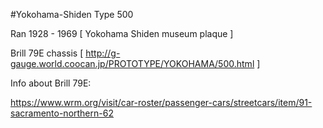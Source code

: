 #Yokohama-Shiden Type 500

Ran 1928 - 1969 [ Yokohama Shiden museum plaque ]

Brill 79E chassis [ http://g-gauge.world.coocan.jp/PROTOTYPE/YOKOHAMA/500.html ]


Info about Brill 79E:

https://www.wrm.org/visit/car-roster/passenger-cars/streetcars/item/91-sacramento-northern-62
